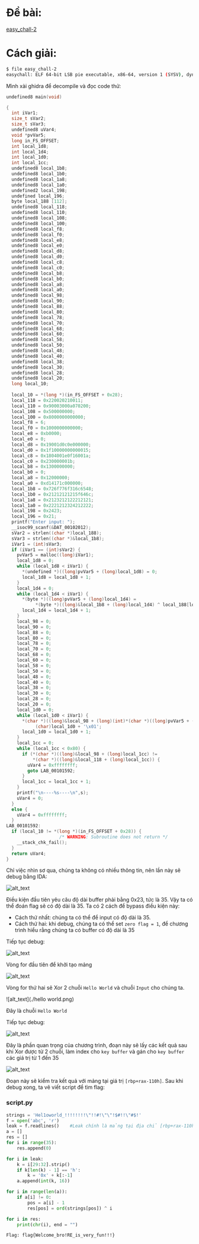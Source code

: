 # Đề bài:

[easy_chall-2](https://drive.google.com/file/d/1nZyVmcxhb5V-CbrUBK3ekEYhdSmzHAuG/view?usp=sharing)

# Cách giải:

```bash
$ file easy_chall-2 
easychall: ELF 64-bit LSB pie executable, x86-64, version 1 (SYSV), dynamically linked, interpreter /lib64/ld-linux-x86-64.so.2, BuildID[sha1]=f020f6f822ef43366d88b9ff122324885ea7861f, for GNU/Linux 3.2.0, not stripped
```

Mình xài ghidra để decompile và đọc code thử:

```C++
undefined8 main(void)

{
  int iVar1;
  size_t sVar2;
  size_t sVar3;
  undefined8 uVar4;
  void *pvVar5;
  long in_FS_OFFSET;
  int local_1d8;
  int local_1d4;
  int local_1d0;
  int local_1cc;
  undefined8 local_1b8;
  undefined8 local_1b0;
  undefined8 local_1a8;
  undefined8 local_1a0;
  undefined2 local_198;
  undefined local_196;
  byte local_188 [112];
  undefined8 local_118;
  undefined8 local_110;
  undefined8 local_108;
  undefined8 local_100;
  undefined8 local_f8;
  undefined8 local_f0;
  undefined8 local_e8;
  undefined8 local_e0;
  undefined8 local_d8;
  undefined8 local_d0;
  undefined8 local_c8;
  undefined8 local_c0;
  undefined8 local_b8;
  undefined8 local_b0;
  undefined8 local_a8;
  undefined8 local_a0;
  undefined8 local_98;
  undefined8 local_90;
  undefined8 local_88;
  undefined8 local_80;
  undefined8 local_78;
  undefined8 local_70;
  undefined8 local_68;
  undefined8 local_60;
  undefined8 local_58;
  undefined8 local_50;
  undefined8 local_48;
  undefined8 local_40;
  undefined8 local_38;
  undefined8 local_30;
  undefined8 local_28;
  undefined8 local_20;
  long local_10;
  
  local_10 = *(long *)(in_FS_OFFSET + 0x28);
  local_118 = 0x220020210011;
  local_110 = 0x90003000a070200;
  local_108 = 0x500000000;
  local_100 = 0x8000000000000;
  local_f8 = 6;
  local_f0 = 0x1000000000000;
  local_e8 = 0xb0000;
  local_e0 = 0;
  local_d8 = 0x19001d0c0e000000;
  local_d0 = 0x1f10000000000015;
  local_c8 = 0x1804001e0f16001a;
  local_c0 = 0x230000001b;
  local_b8 = 0x1300000000;
  local_b0 = 0;
  local_a8 = 0x12000000;
  local_a0 = 0xd14171c000000;
  local_1b8 = 0x726f776f316c6548;
  local_1b0 = 0x21212121215f646c;
  local_1a8 = 0x2123212122212121;
  local_1a0 = 0x2221212324212222;
  local_198 = 0x2423;
  local_196 = 0x21;
  printf("Enter input: ");
  __isoc99_scanf(&DAT_00102012);
  sVar2 = strlen((char *)local_188);
  sVar3 = strlen((char *)&local_1b8);
  iVar1 = (int)sVar3;
  if (iVar1 == (int)sVar2) {
    pvVar5 = malloc((long)iVar1);
    local_1d8 = 0;
    while (local_1d8 < iVar1) {
      *(undefined *)((long)pvVar5 + (long)local_1d8) = 0;
      local_1d8 = local_1d8 + 1;
    }
    local_1d4 = 0;
    while (local_1d4 < iVar1) {
      *(byte *)((long)pvVar5 + (long)local_1d4) =
           *(byte *)((long)&local_1b8 + (long)local_1d4) ^ local_188[local_1d4];
      local_1d4 = local_1d4 + 1;
    }
    local_98 = 0;
    local_90 = 0;
    local_88 = 0;
    local_80 = 0;
    local_78 = 0;
    local_70 = 0;
    local_68 = 0;
    local_60 = 0;
    local_58 = 0;
    local_50 = 0;
    local_48 = 0;
    local_40 = 0;
    local_38 = 0;
    local_30 = 0;
    local_28 = 0;
    local_20 = 0;
    local_1d0 = 0;
    while (local_1d0 < iVar1) {
      *(char *)((long)&local_98 + (long)(int)*(char *)((long)pvVar5 + (long)local_1d0)) =
           (char)local_1d0 + '\x01';
      local_1d0 = local_1d0 + 1;
    }
    local_1cc = 0;
    while (local_1cc < 0x80) {
      if (*(char *)((long)&local_98 + (long)local_1cc) !=
          *(char *)((long)&local_118 + (long)local_1cc)) {
        uVar4 = 0xffffffff;
        goto LAB_00101592;
      }
      local_1cc = local_1cc + 1;
    }
    printf("\n----%s----\n",s);
    uVar4 = 0;
  }
  else {
    uVar4 = 0xffffffff;
  }
LAB_00101592:
  if (local_10 != *(long *)(in_FS_OFFSET + 0x28)) {
                    /* WARNING: Subroutine does not return */
    __stack_chk_fail();
  }
  return uVar4;
}
```

Chỉ việc nhìn sơ qua, chúng ta không có nhiều thông tin, nên lần này sẽ debug bằng IDA:

![alt_text](./easy_chall.png)

Điều kiện đầu tiên yêu câu độ dài buffer phải bằng 0x23, tức là 35. Vậy ta có thể đoán flag sẽ có độ dài là 35.
Ta có 2 cách để bypass điều kiện này:
  - Cách thứ nhất: chúng ta có thể để input có độ dài là 35.
  - Cách thứ hai: khi debug, chúng ta có thể set `zero flag = 1`, để chương trình hiểu rằng chúng ta có buffer có độ dài là 35

Tiếp tục debug:

![alt_text](./simple_chall1.png)

Vòng for đầu tiên để khởi tạo mảng

![alt_text](./easychall2.png)

Vòng for thứ hai sẽ Xor 2 chuỗi `Hello World` và chuỗi `Input` cho chúng ta.

![alt_text](./hello world.png)

Đây là chuỗi `Hello World`

Tiếp tục debug:

![alt_text](./easychall3.png)

Đây là phần quan trọng của chương trình, đoạn này sẽ lấy các kết quả sau khi Xor được từ 2 chuỗi, làm index cho `key buffer` và gán cho `key buffer` các giá trị từ 1 đến 35

![alt_text](./easychall4.png)

Đoạn này sẽ kiểm tra kết quả với mảng tại giá trị `[rbp+rax-110h]`. Sau khi debug xong, ta vẽ viết script để tìm flag:


### script.py
```python
strings = 'Hel1oworld_!!!!!!!!\"!!#!\"\"!$#!!\"#$!'
f = open('abc', 'r')
leak = f.readlines()	#Leak chính là mảng tại địa chỉ [rbp+rax-110h]
a = []
res = []
for i in range(35):
	res.append(0)

for i in leak:
	k = i[29:32].strip()
	if k[len(k) - 1] == 'h':
		k = '0x' + k[:-1]
	a.append(int(k, 16))

for i in range(len(a)):
	if a[i] != 0:
		pos = a[i] - 1
		res[pos] = ord(strings[pos]) ^ i

for i in res:
	print(chr(i), end = "")
```

`Flag: flag{Welcome_bro!RE_is_very_fun!!!}`



